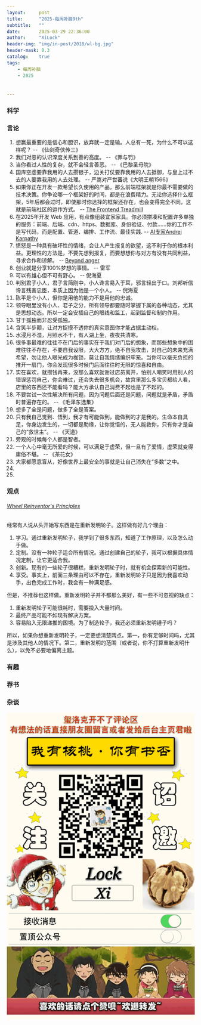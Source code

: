 ```yaml
---
layout:     post
title:      "2025-每周补脑9th"
subtitle:   ""
date:       2025-03-29 22:36:00
author:     "XiLock"
header-img: "img/in-post/2018/wl-bg.jpg"
header-mask: 0.3
catalog:    true
tags:
    - 每周补脑
    - 2025


---
```


### 科学


### 言论
1. 想赢最重要的是信心和胆识，放弃就一定是输。人总有一死，为什么不可以这样呢？ -- 《仙剑奇侠传三》
1. 我们对恶的认识深度关系到善的高度。 -- 《罪与罚》
1. 当你看过人性的复杂，就不会轻言善恶。 -- 《巴黎圣母院》
1. 国库空虚要靠我用的人去攒银子，边关打仗要靠我用的人去抵御，与皇上过不去的人要靠我用的人去处理。 -- 严嵩对严世蕃说《大明王朝1566》
1. 如果你正在开发一款希望长久使用的产品，那么前端框架就是你最不需要做的技术决策。你争论哪一个框架好的时间，都是在浪费精力。无论你选择什么框架，5年后都会过时，即使那时你选择的框架还存在，也会变得完全不同，这就是前端社区的运作方式。 -- [The Frontend Treadmill](https://polotek.net/posts/the-frontend-treadmill/)
1. 在2025年开发 Web 应用，有点像组装宜家家具。你必须拼凑和配置许多单独的服务：前端、后端、cdn、https、数据库、身份验证、付款......你的工作不是写代码，而是配置、管道、编排、工作流、最佳实践. -- [AI专家Andrej Karpathy](https://x.com/karpathy/status/1905051558783418370)
1. 愤怒是一种具有破坏性的情绪，会让人产生报复的欲望，这不利于你的根本利益。更理性的方法是，不要先想到报复，而要想想你与对方有没有共同利益，寻求合作和谅解。 -- [Beyond anger](https://aeon.co/essays/there-s-no-emotion-we-ought-to-think-harder-about-than-anger)
1. 创业就是分享100%梦想的事情。 -- 雷军
1. 可以有雄心但不可有野心。 -- 倪海夏
1. 判别君子小人，君子言简刚中，小人谗言易入于耳，邪言轻出于口。刘邦听信谗言残害忠臣，本质上因为他是一个小人。 -- 倪海夏
1. 陈平是个小人，但你是用他的能力不是用他的忠诚。
1. 领导眼里没有小人、君子之分，所有领导都要随时掌握下属的各种动态，尤其是思想动态。所以一定会安插自己的眼线和监工，起到监督和制约作用。
1. 甘于孤独而非忍受孤独。
1. 含笑半步颠，让对方捉摸不透你的真实意图你才能占据主动权。
1. 水浸月不湿，月照水不干，有人湖上坐，夜夜共清寒。
1. 很多事最难的往往不在门后的事实在于我们对门后的想象，而那些想象中的困难往往不存在，不要自我设限，大大方方，绝不自我攻击，对自己的未来充满希望，勿让他人眼光成为枷锁，莫让自我情绪编织牢笼。当你可以毫无负担的推开一扇门，你会发现很多时候门后面往往时无限的惊喜和自由。
1. 实在喜欢，就攒钱再来，没那么喜欢就谢过店员离开，怕别人嘲笑时用别人的错误惩罚自己，你会难过，还会失去很多机会，故宫里那么多宝贝都给人看，店里的东西还不能看吗？能大方承认自己消费不起也是了不起的。
1. 不要尝试一次性解决所有问题，因为问题后面还是问题，问题就是矛盾，矛盾时普遍存在的。 -- 《毛泽东选集》
1. 想多了全是问题，做多了全是答案。
1. 只有我自己觉到、悟到，我才有可能做到，能做到的才是我的。生命本自具足，你身边发生的，一切都是助缘，让你觉悟的，无人能救你，只有你才是自己的“救世主”。 -- 《天道》
1. 旁观的时候每个人都是智者。
1. 一个人心中毫无所爱的时候，可以满足于虚荣，但一旦有了爱情，虚荣就变得庸俗不堪。 -- 《茶花女》
1. 大家都愿意盲从，好像世界上最安全的事就是让自己消失在“多数”之中。
1. 
1. 



### 观点
###### [Wheel Reinventor's Principles](https://tobloef.com/blog/wheel-reinventors-principles/)
经常有人说从头开始写东西是在重新发明轮子。这样做有好几个理由：
1. 学习。通过重新发明轮子，我学到了很多东西，知道了工作原理，以及怎么动手做。
1. 定制。没有一种轮子适合所有情况。通过创建自己的轮子，我可以根据具体情况定制，让它更适合我。
1. 创新。现有的一些轮子很糟糕，重新发明轮子时，就有机会探索新的可能性。
1. 享受。事实上，前面三条理由可以不存在，重新发明轮子只是因为我喜欢动手，出色完成工作时，我会有一种满足感。

但是，不推荐也这样做。重新发明轮子并不都那么美好，有一些不可忽视的缺点：
1. 重新发明轮子可能很耗时，需要投入大量时间。
1. 最终产品可能不如现有解决方案。
1. 容易陷入无限递推的困境。为了制造轮子，我还必须重新发明锤子吗？

所以，如果你想重新发明轮子，一定要想清楚两点。第一，你有足够时间吗，尤其是涉及其他人的情况下。第二，重新发明的范围（或者说，你不打算重新发明什么），以免不必要地偏离主题。


### 有趣



### 荐书


### 杂谈


![](/img/wc-tail.GIF)
